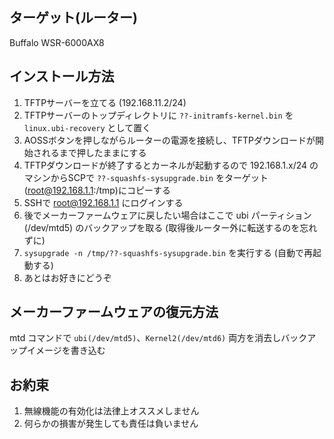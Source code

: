 ## ターゲット(ルーター)
Buffalo WSR-6000AX8

## インストール方法
1. TFTPサーバーを立てる (192.168.11.2/24)
2. TFTPサーバーのトップディレクトリに `??-initramfs-kernel.bin` を `linux.ubi-recovery` として置く
3. AOSSボタンを押しながらルーターの電源を接続し、TFTPダウンロードが開始されるまで押したままにする
4. TFTPダウンロードが終了するとカーネルが起動するので 192.168.1.x/24 のマシンからSCPで `??-squashfs-sysupgrade.bin` をターゲット(root@192.168.1.1:/tmp)にコピーする
5. SSHで root@192.168.1.1 にログインする
6. 後でメーカーファームウェアに戻したい場合はここで ubi パーティション(/dev/mtd5) のバックアップを取る (取得後ルーター外に転送するのを忘れずに)
7. `sysupgrade -n /tmp/??-squashfs-sysupgrade.bin` を実行する (自動で再起動する)
8. あとはお好きにどうぞ

## メーカーファームウェアの復元方法
mtd コマンドで `ubi(/dev/mtd5)`、`Kernel2(/dev/mtd6)` 両方を消去しバックアップイメージを書き込む

## お約束
1. 無線機能の有効化は法律上オススメしません
2. 何らかの損害が発生しても責任は負いません
